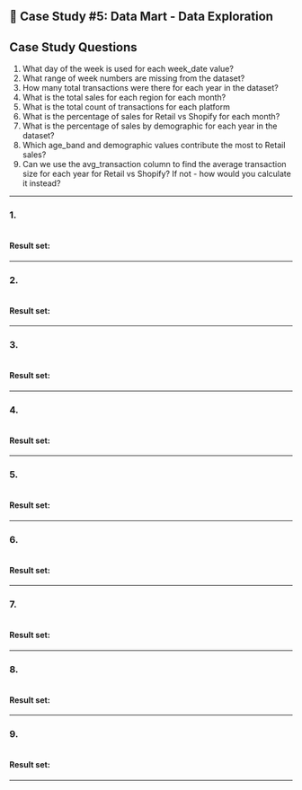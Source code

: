 ## :shopping_cart: Case Study #5: Data Mart - Data Exploration

## Case Study Questions
1. What day of the week is used for each week_date value?
2. What range of week numbers are missing from the dataset?
3. How many total transactions were there for each year in the dataset?
4. What is the total sales for each region for each month?
5. What is the total count of transactions for each platform
6. What is the percentage of sales for Retail vs Shopify for each month?
7. What is the percentage of sales by demographic for each year in the dataset?
8. Which age_band and demographic values contribute the most to Retail sales?
9. Can we use the avg_transaction column to find the average transaction size for each year for Retail vs Shopify? If not - how would you calculate it instead?

***

###  1. 

```sql

``` 
	
#### Result set:


***

###  2. 

```sql

``` 
	
#### Result set:

***

###  3. 

```sql

``` 
	
#### Result set:


***

###  4. 

```sql

``` 
	
#### Result set:


***

###  5. 

```sql

``` 
	
#### Result set:


***

###  6. 

```sql

``` 
	
#### Result set:


***

###  7. 

```sql

``` 
	
#### Result set:


***

###  8. 

```sql

``` 
	
#### Result set:


***

###  9. 

```sql

``` 
	
#### Result set:


***

